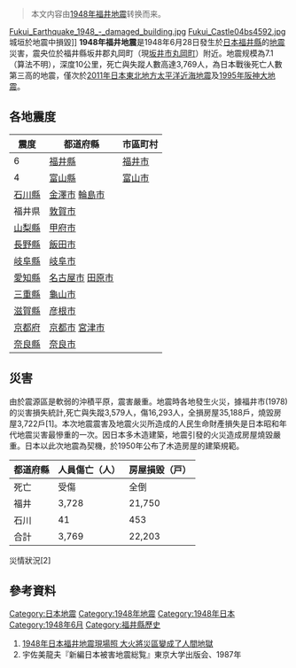 > 本文内容由[1948年福井地震](https://zh.wikipedia.org/wiki/1948年福井地震)转换而来。


[Fukui_Earthquake_1948_-_damaged_building.jpg](https://zh.wikipedia.org/wiki/File:Fukui_Earthquake_1948_-_damaged_building.jpg "fig:Fukui_Earthquake_1948_-_damaged_building.jpg") [Fukui_Castle04bs4592.jpg](https://zh.wikipedia.org/wiki/File:Fukui_Castle04bs4592.jpg "fig:Fukui_Castle04bs4592.jpg")城垣於地震中損毀\]\] **1948年福井地震**是1948年6月28日發生於[日本](../Page/日本.md "wikilink")[福井縣](../Page/福井縣.md "wikilink")的[地震](../Page/地震.md "wikilink")災害，震央位於福井縣坂井郡丸岡町（現[坂井市](../Page/坂井市.md "wikilink")[丸岡町](https://zh.wikipedia.org/wiki/丸岡町 "wikilink")）附近。地震规模為7.1（算法不明），深度10公里，死亡與失蹤人數高達3,769人，為日本戰後死亡人數第三高的地震，僅次於[2011年日本東北地方太平洋近海地震](../Page/2011年日本東北地方太平洋近海地震.md "wikilink")及[1995年阪神大地震](../Page/阪神大地震.md "wikilink")。

## 各地震度

| 震度                                                  | 都道府縣                                                                                   | 市區町村                             |
| --------------------------------------------------- | -------------------------------------------------------------------------------------- | -------------------------------- |
| 6                                                   | [福井縣](../Page/福井縣.md "wikilink")                                                       | [福井市](../Page/福井市.md "wikilink") |
| 4                                                   | [富山縣](../Page/富山縣.md "wikilink")                                                       | [富山市](../Page/富山市.md "wikilink") |
| [石川縣](../Page/石川縣.md "wikilink")                    | [金澤市](../Page/金澤市.md "wikilink") [輪島市](https://zh.wikipedia.org/wiki/輪島市 "wikilink")   |                                  |
| 福井県                                                 | [敦賀市](../Page/敦賀市.md "wikilink")                                                       |                                  |
| [山梨縣](https://zh.wikipedia.org/wiki/山梨縣 "wikilink") | [甲府市](../Page/甲府市.md "wikilink")                                                       |                                  |
| [長野縣](https://zh.wikipedia.org/wiki/長野縣 "wikilink") | [飯田市](../Page/飯田市.md "wikilink")                                                       |                                  |
| [岐阜縣](https://zh.wikipedia.org/wiki/岐阜縣 "wikilink") | [岐阜市](../Page/岐阜市.md "wikilink")                                                       |                                  |
| [愛知縣](../Page/愛知縣.md "wikilink")                    | [名古屋市](../Page/名古屋市.md "wikilink") [田原市](https://zh.wikipedia.org/wiki/田原市 "wikilink") |                                  |
| [三重縣](https://zh.wikipedia.org/wiki/三重縣 "wikilink") | [龜山市](https://zh.wikipedia.org/wiki/龜山市 "wikilink")                                    |                                  |
| [滋賀縣](https://zh.wikipedia.org/wiki/滋賀縣 "wikilink") | [彦根市](../Page/彦根市.md "wikilink")                                                       |                                  |
| [京都府](https://zh.wikipedia.org/wiki/京都府 "wikilink") | [京都市](../Page/京都市.md "wikilink") [宮津市](../Page/宮津市.md "wikilink")                      |                                  |
| [奈良縣](https://zh.wikipedia.org/wiki/奈良縣 "wikilink") | [奈良市](../Page/奈良市.md "wikilink")                                                       |                                  |

## 災害

由於震源區是軟弱的沖積平原，震害嚴重。地震時各地發生火災，據福井市(1978)的災害損失統計,死亡與失蹤3,579人，傷16,293人，全損房屋35,188戶，燒毀房屋3,722戶\[1\]。本次地震震害及地震火災所造成的人民生命財產損失是日本昭和年代地震災害最慘重的一次。因日本多木造建築，地震引發的火災造成房屋燒毀嚴重。日本以此次地震為契機，於1950年公布了木造房屋的建築規範。

| 都道府縣 | 人員傷亡（人） | 房屋損毀（戸） |
| ---- | ------- | ------- |
| 死亡   | 受傷      | 全倒      |
| 福井   | 3,728   | 21,750  |
| 石川   | 41      | 453     |
| 合計   | 3,769   | 22,203  |

災情狀況\[2\]

## 參考資料

[Category:日本地震](https://zh.wikipedia.org/wiki/Category:日本地震 "wikilink") [Category:1948年地震](https://zh.wikipedia.org/wiki/Category:1948年地震 "wikilink") [Category:1948年日本](https://zh.wikipedia.org/wiki/Category:1948年日本 "wikilink") [Category:1948年6月](https://zh.wikipedia.org/wiki/Category:1948年6月 "wikilink") [Category:福井縣歷史](https://zh.wikipedia.org/wiki/Category:福井縣歷史 "wikilink")

1.  [1948年日本福井地震現場照 大火將災區變成了人間地獄](https://read01.com/xmedBO.html)
2.  宇佐美龍夫『新編日本被害地震総覧』東京大学出版会、1987年